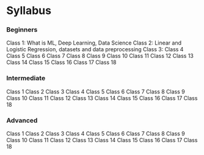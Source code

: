 # Syllabus

### Beginners

Class 1: What is ML, Deep Learning, Data Science
Class 2: Linear and Logistic Regression, datasets and data preprocessing
Class 3: 
Class 4
Class 5
Class 6
Class 7
Class 8
Class 9
Class 10
Class 11
Class 12
Class 13
Class 14
Class 15
Class 16
Class 17
Class 18

### Intermediate

Class 1 
Class 2
Class 3
Class 4
Class 5
Class 6
Class 7
Class 8
Class 9
Class 10
Class 11
Class 12
Class 13
Class 14
Class 15
Class 16
Class 17
Class 18

### Advanced

Class 1
Class 2
Class 3
Class 4
Class 5
Class 6
Class 7
Class 8
Class 9
Class 10
Class 11
Class 12
Class 13
Class 14
Class 15
Class 16
Class 17
Class 18
